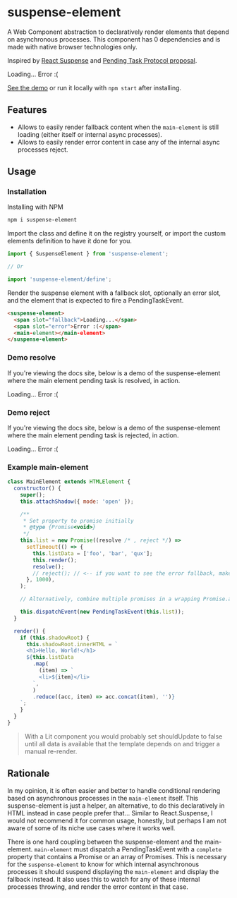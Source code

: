 # suspense-element

A Web Component abstraction to declaratively render elements that depend on asynchronous processes.
This component has 0 dependencies and is made with native browser technologies only.

Inspired by [React Suspense](https://reactjs.org/docs/react-api.html#reactsuspense) and [Pending Task Protocol proposal](https://github.com/webcomponents/community-protocols/pull/1).

<suspense-element class="demo">
  <span slot="fallback">Loading...</span>
  <span slot="error">Error :(</span>
  <demo-element></demo-element>
</suspense-element>

[See the demo](https://suspense-element.netlify.app) or run it locally with `npm start` after installing.

## Features

- Allows to easily render fallback content when the `main-element` is still loading (either itself or internal async processes).
- Allows to easily render error content in case any of the internal async processes reject.

## Usage

### Installation

Installing with NPM

```sh
npm i suspense-element
```

Import the class and define it on the registry yourself, or import the custom elements definition to have it done for you.

```js
import { SuspenseElement } from 'suspense-element';

// Or

import 'suspense-element/define';
```

Render the suspense element with a fallback slot, optionally an error slot, and the element that is expected to fire a PendingTaskEvent.

```html
<suspense-element>
  <span slot="fallback">Loading...</span>
  <span slot="error">Error :(</span>
  <main-element></main-element>
</suspense-element>
```

### Demo resolve

If you're viewing the docs site, below is a demo of the suspense-element where the main element pending task is resolved, in action.

<suspense-element class="demo">
  <span slot="fallback">Loading...</span>
  <span slot="error">Error :(</span>
  <demo-element></demo-element>
</suspense-element>

### Demo reject

If you're viewing the docs site, below is a demo of the suspense-element where the main element pending task is rejected, in action.

<suspense-element class="demo">
  <span slot="fallback">Loading...</span>
  <span slot="error">Error :(</span>
  <demo-element reject></demo-element>
</suspense-element>

### Example main-element

```js
class MainElement extends HTMLElement {
  constructor() {
    super();
    this.attachShadow({ mode: 'open' });

    /**
     * Set property to promise initially
     * @type {Promise<void>}
     */
    this.list = new Promise((resolve /* , reject */) =>
      setTimeout(() => {
        this.listData = ['foo', 'bar', 'qux'];
        this.render();
        resolve();
        // reject(); // <-- if you want to see the error fallback, make this suspense reject
      }, 1000),
    );

    // Alternatively, combine multiple promises in a wrapping Promise.all()

    this.dispatchEvent(new PendingTaskEvent(this.list));
  }

  render() {
    if (this.shadowRoot) {
      this.shadowRoot.innerHTML = `
      <h1>Hello, World!</h1>
      ${this.listData
        .map(
          (item) => `
          <li>${item}</li>
        `,
        )
        .reduce((acc, item) => acc.concat(item), '')}
    `;
    }
  }
}
```

> With a Lit component you would probably set shouldUpdate to false until all data is available that the template depends on and trigger a manual re-render.

## Rationale

In my opinion, it is often easier and better to handle conditional rendering based on asynchronous processes in the `main-element` itself.
This suspense-element is just a helper, an alternative, to do this declaratively in HTML instead in case people prefer that...
Similar to React.Suspense, I would not recommend it for common usage, honestly, but perhaps I am not aware of some of its niche use cases where it works well.

There is one hard coupling between the suspense-element and the main-element.
`main-element` must dispatch a PendingTaskEvent with a `complete` property that contains a Promise or an array of Promises.
This is necessary for the `suspense-element` to know for which internal asynchronous processes it should suspend displaying the `main-element` and display the fallback instead. It also uses this to watch for any of these internal processes throwing, and render the error content in that case.